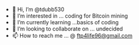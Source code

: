 - 👋 Hi, I’m @tdubb530
- 👀 I’m interested in ... coding for Bitcoin mining
- 🌱 I’m currently learning ...basics of coding
- 💞️ I’m looking to collaborate on ... undecided
- 📫 How to reach me ... @ ftp4life96@gmail.com

<!---
tdubb530/tdubb530 is a ✨ special ✨ repository because its `README.md` (this file) appears on your GitHub profile.
You can click the Preview link to take a look at your changes.
--->
